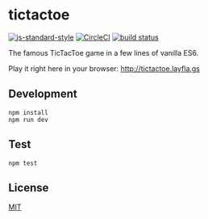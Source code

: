 # tictactoe

[![js-standard-style](https://img.shields.io/badge/code%20style-standard-brightgreen.svg?style=flat)](https://github.com/feross/standard)
[![CircleCI](https://circleci.com/gh/layflags/tictactoe.svg?style=svg)](https://circleci.com/gh/layflags/tictactoe)
[![build status](https://gitlab.com/layflags/tictactoe/badges/master/build.svg)](https://gitlab.com/layflags/tictactoe/commits/master)

The famous TicTacToe game in a few lines of vanilla ES6.

Play it right here in your browser: http://tictactoe.layfla.gs

## Development

```
npm install
npm run dev
```

## Test

```
npm test
```

## License

[MIT](LICENSE)


